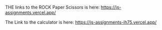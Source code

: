 THE links to the ROCK Paper Scissors is here:
https://js-assignments.vercel.app/

The Link to the calculator is here:
https://js-assignments-ih75.vercel.app/
